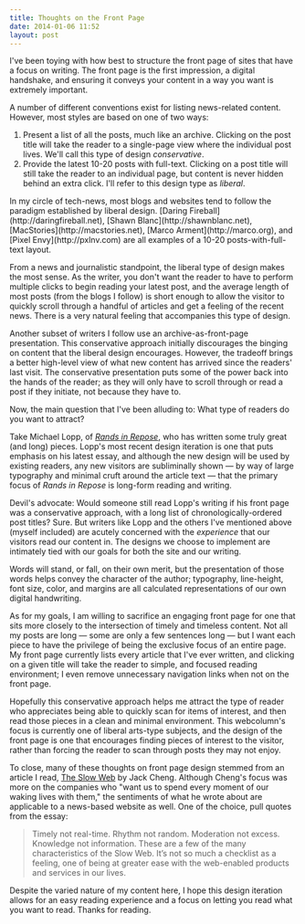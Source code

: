 ```yaml
---
title: Thoughts on the Front Page
date: 2014-01-06 11:52
layout: post
---
```

I've been toying with how best to structure the front page of sites that have a focus on writing. The front page is the first impression, a digital handshake, and ensuring it conveys your content in a way you want is extremely important. 

A number of different conventions exist for listing news-related content. However, most styles are based on one of two ways: 

1. Present a list of all the posts, much like an archive. Clicking on the post title will take the reader to a single-page view where the individual post lives. We'll call this type of design _conservative_. 
2. Provide the latest 10-20 posts with full-text. Clicking on a post title will still take the reader to an individual page, but content is never hidden behind an extra click. I'll refer to this design type as _liberal_.  

<aside>In my circle of tech-news, most blogs and websites tend to follow the paradigm established by liberal design. [Daring Fireball](http://daringfireball.net), [Shawn Blanc](http://shawnblanc.net), [MacStories](http://macstories.net), [Marco Arment](http://marco.org), and [Pixel Envy](http://pxlnv.com) are all examples of a 10-20 posts-with-full-text layout.</aside>

From a news and journalistic standpoint, the liberal type of design makes the most sense. As the writer, you don't want the reader to have to perform multiple clicks to begin reading your latest post, and the average length of most posts (from the blogs I follow) is short enough to allow the visitor to quickly scroll through a handful of articles and get a feeling of the recent news. There is a very natural feeling that accompanies this type of design.

Another subset of writers I follow use an archive-as-front-page presentation. This conservative approach initially discourages the binging on content that the liberal design encourages. However, the tradeoff brings a better high-level view of what new content has arrived since the readers' last visit. The conservative presentation puts some of the power back into the hands of the reader; as they will only have to scroll through or read a post if they initiate, not because they have to. 

Now, the main question that I've been alluding to: What type of readers do you want to attract? 

Take Michael Lopp, of [_Rands in Repose_](http://randsinrepose.com), who has written some truly great (and long) pieces. Lopp's most recent design iteration is one that puts emphasis on his latest essay, and although the new design will be used by existing readers, any new visitors are subliminally shown &mdash; by way of large typography and minimal cruft around the article text &mdash; that the primary focus of _Rands in Repose_ is long-form reading and writing.

Devil's advocate: Would someone still read Lopp's writing if his front page was a conservative approach, with a long list of chronologically-ordered post titles? Sure. But writers like Lopp and the others I've mentioned above (myself included) are acutely concerned with the _experience_ that our visitors read our content in. The designs we choose to implement are intimately tied with our goals for both the site and our writing. 

<aside>Words will stand, or fall, on their own merit, but the presentation of those words helps convey the character of the author; typography, line-height, font size, color, and margins are all calculated representations of our own digital handwriting.</aside>

As for my goals, I am willing to sacrifice an engaging front page for one that sits more closely to the intersection of timely and timeless content. Not all my posts are long &mdash; some are only a few sentences long &mdash; but I want each piece to have the privilege of being the exclusive focus of an entire page. My front page currently lists every article that I've ever written, and clicking on a given title will take the reader to simple, and focused reading environment; I even remove unnecessary navigation links when not on the front page. 

Hopefully this conservative approach helps me attract the type of reader who appreciates being able to quickly scan for items of interest, and then read those pieces in a clean and minimal environment. This webcolumn's focus is currently one of liberal arts-type subjects, and the design of the front page is one that encourages finding pieces of interest to the visitor, rather than forcing the reader to scan through posts they may not enjoy. 

To close, many of these thoughts on front page design stemmed from an article I read, [The Slow Web](http://jackcheng.com/the-slow-web) by Jack Cheng. Although Cheng's focus was more on the companies who "want us to spend every moment of our waking lives with them," the sentiments of what he wrote about are applicable to a news-based website as well. One of the choice, pull quotes from the essay: 

> Timely not real-time. Rhythm not random. Moderation not excess. Knowledge not information. These are a few of the many characteristics of the Slow Web. It’s not so much a checklist as a feeling, one of being at greater ease with the web-enabled products and services in our lives.

Despite the varied nature of my content here, I hope this design iteration allows for an easy reading experience and a focus on letting you read what you want to read. Thanks for reading.